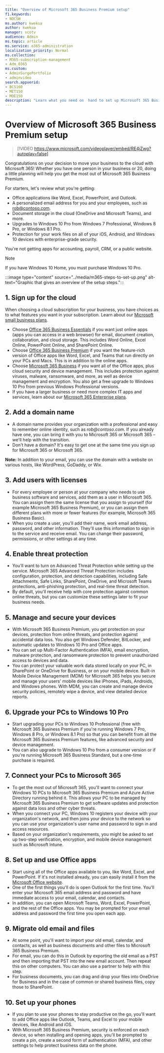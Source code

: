 ```yaml
---
title: "Overview of Microsoft 365 Business Premium setup"
f1.keywords:
- NOCSH
ms.author: kwekua
author: kwekua
manager: scotv
audience: Admin
ms.topic: article
ms.service: o365-administration
localization_priority: Normal
ms.collection: 
- M365-subscription-management 
- Adm_O365
ms.custom: 
- AdminSurgePortfolio
- adminvideo
search.appverid:
- BCS160
- MET150
- MOE150
description: "Learn what you need on  hand to set up Microsoft 365 Business Premium."
---
```


# Overview of Microsoft 365 Business Premium setup

> [!VIDEO https://www.microsoft.com/videoplayer/embed/RE4jZwg?autoplay=false]

Congratulations on your decision to move your business to the cloud with Microsoft 365! Whether you have one person in your business or 20, doing a little planning will help you get the most out of Microsoft 365 Business Premium.

For starters, let&#39;s review what you&#39;re getting:

- Office applications like Word, Excel, PowerPoint, and Outlook.
- A personalized email address for you and your employees, such as rob@contoso.com.
- Document storage in the cloud (OneDrive and Microsoft Teams), and more.
- Upgrades to Windows 10 Pro from Windows 7 Professional, Windows 8 Pro, or Windows 8.1 Pro.
- Protection for your work files on all of your iOS, Android, and Windows 10 devices with enterprise-grade security.

You&#39;re not getting apps for accounting, payroll, CRM, or a public website.

> [!NOTE]
> If you have Windows 10 Home, you must purchase Windows 10 Pro.  


:::image type="content" source="../media/m365-steps-to-set-up.png" alt-text="Graphic that gives an overview of the setup steps.":::

## 1. Sign up for the cloud

When choosing a cloud subscription for your business, you have choices as to what features you want in your subscription. Learn about our [Microsoft small business plans](https://www.microsoft.com/microsoft-365/business?rtc=1).

- Choose [Office 365 Business Essentials](https://www.microsoft.com/en-us/p/office-365-business-essentials/cfq7ttc0k59v?rtc=1&amp;activetab=pivot:overviewtab) if you want just online apps (apps you can access in a web browser) for email, document creation, collaboration, and cloud storage. This includes Word Online, Excel Online, PowerPoint Online, and SharePoint Online.
- Choose [Office 365 Business Premium](https://products.office.com/en-us/business/office-365-business-premium) if you want the feature-rich version of Office apps like Word, Excel, and Teams that run directly on your PCs and Macs. This is in addition to the online apps.
- Choose [Microsoft 365 Business](https://www.microsoft.com/microsoft-365/business?rtc=1) if you want all of the Office apps, plus cloud security and device management. This includes protection against viruses, malware, ransomware, and more, as well as device management and encryption. You also get a free upgrade to Windows 10 Pro from previous Windows Professional versions.
- If you have a larger business or need more complex IT apps and services, learn about our [Microsoft 365 Enterprise plans](https://www.microsoft.com/microsoft-365/compare-all-microsoft-365-plans).


## 2. Add a domain name

- A domain name provides your organization with a professional and easy to remember online identity, such as _rob@contoso.com_. If you already have one, you can bring it with you to Microsoft 365 or Microsoft 365 – we&#39;ll help with the transition.
- Don&#39;t have a domain? It&#39;s easy to get one at the same time you sign up for Microsoft 365 or Microsoft 365.

**Note:**  In addition to your email, you can use the domain with a website on various hosts, like WordPress, GoDaddy, or Wix.

## 3. Add users with licenses

- For every employee or person at your company who needs to use business software and services, add them as a user in Microsoft 365. You can assign them the same license that you assign to yourself (for example Microsoft 365 Business Premium), or you can assign them different plans with more or fewer features (for example, Microsoft 365 Business Basic).
- When you create a user, you&#39;ll add their name, work email address, password, and other information. They&#39;ll use this information to sign in to the service and receive email. You can change their password, permissions, or other settings at any time.


## 4. Enable threat protection

- You&#39;ll want to turn on Advanced Threat Protection while setting up the service. Microsoft 365 Advanced Threat Protection includes configuration, protection, and detection capabilities, including Safe Attachments, Safe Links, SharePoint, OneDrive, and Microsoft Teams protections, anti-phishing protection, and real-time threat detection.
- By default, you&#39;ll receive help with core protection against common online threats, but you can customize these settings later to fit your business needs.

## 5. Manage and secure your devices

- With Microsoft 365 Business Premium, you get protection on your devices, protection from online threats, and protection against accidental data loss. You also get Windows Defender, BitLocker, and automatic updates to Windows 10 Pro and Office apps.
- You can set up Multi-Factor Authentication (MFA), email encryption, malware protection, and ransomware protection to prevent unauthorized access to devices and data.
- You can protect your valuable work data stored locally on your PC, in SharePoint or OneDrive for Business, or on your mobile device. Built-in Mobile Device Management (MDM) for Microsoft 365 helps you secure and manage your users&#39; mobile devices like iPhones, iPads, Androids, and Windows phones. With MDM, you can create and manage device security policies, remotely wipe a device, and view detailed device reports.

## 6. Upgrade your PCs to Windows 10 Pro

- Start upgrading your PCs to Windows 10 Professional (free with Microsoft 365 Business Premium if you&#39;re running Windows 7 Pro, Windows 8 Pro, or Windows 8.1 Pro) so that you can benefit from all the Microsoft 365 Business Premium features, like advanced security and device management.
- You can also upgrade to Windows 10 Pro from a consumer version or if you&#39;re running Microsoft 365 Business Standard, but a one-time purchase is required.

## 7. Connect your PCs to Microsoft 365

- To get the most out of Microsoft 365, you&#39;ll want to connect your Windows 10 PCs to Microsoft 365 Business Premium and Azure Active Directory running behind it. This allows your PC to be managed by Microsoft 365 Business Premium to get software updates and protection against data loss and other cyber threats.
- When you connect your PC, Windows 10 registers your device with your organization&#39;s network, and then joins your device to the network so you can use your organization&#39;s user name and password to sign in and access resources.
- Based on your organization&#39;s requirements, you might be asked to set up two-step verification, encryption, and mobile device management such as Microsoft Intune.

## 8. Set up and use Office apps

- Start using all of the Office apps available to you, like Word, Excel, and PowerPoint. If it&#39;s not installed already, you can easily install it from the [Microsoft Office website](https://www.office.com/).
- One of the first things you&#39;ll do is open Outlook for the first time. You&#39;ll enter your Microsoft 365 email address and password and have immediate access to your email, calendar, and contacts.
- In addition, you can open Microsoft Teams, Word, Excel, PowerPoint, and the rest of the Office apps. You may be prompted for your email address and password the first time you open each app.

## 9. Migrate old email and files

- At some point, you&#39;ll want to import your old email, calendar, and contacts, as well as business documents and other files to Microsoft 365 Business Premium.
- For email, you can do this in Outlook by exporting the old email as a PST and then importing that PST into the new email account. Then repeat this on other computers. You can also use a partner to help with this step.
- For business documents, you can drag and drop your files into OneDrive for Business and in the case of common or shared business files, copy those to SharePoint.

## 10. Set up your phones

- If you plan to use your phones to stay productive on the go, you&#39;ll want to add Office apps like Outlook, Teams, and Excel to your mobile devices, like Android and iOS.
- With Microsoft 365 Business Premium, security is enforced on each device, so when installing and opening apps, you&#39;ll be prompted to create a pin, create a second form of authentication (MFA), and other settings to help protect business data on the phone.